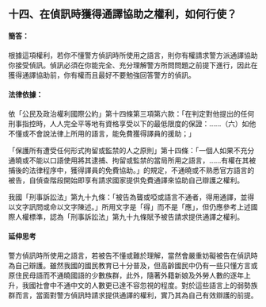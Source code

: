 ## 十四、在偵訊時獲得通譯協助之權利，如何行使？

#### 簡答：

根據這項權利，若你不懂警方偵訊時所使用之語言，則你有權請求警方派通譯協助你接受偵訊。偵訊必須在你能完全、充分理解警方所問問題之前提下進行，因此在獲得通譯協助前，你有權而且最好不要勉強回答警方的偵訊。

#### 法律依據：

依「公民及政治權利國際公約」第十四條第三項第六款：「在判定對他提出的任何刑事指控時，人人完全平等地有資格享受以下的最低限度的保證：……（六）如他不懂或不會說法律上所用的語言，能免費獲得譯員的援助；」

「保護所有遭受任何形式拘留或監禁的人之原則」第十四條：「一個人如果不充分通曉或不能以口語使用將其逮捕、拘留或監禁的當局所用之語言，……有權在其被捕後的法律程序中，獲得譯員的免費協助。」的規定，不通曉或不熟悉官方語言的被告，自偵查階段開始即享有請求國家提供免費通譯來協助自己辯護之權利。

我國「刑事訴訟法」第九十九條：「被告為聾或啞或語言不通者，得用通譯，並得以文字訊問或命以文字陳述。」所用文字是「得」而不是「應」，但仍應參考上述國際人權標準，認為「刑事訴訟法」第九十九條賦予被告請求提供通譯之權利。

#### 延伸思考

警方偵訊時所使用之語言，若被告不懂或難於理解，當然會嚴重妨礙被告在偵訊時為自己辯護。雖然我國的國民教育已十分普及，但高齡國民中仍有一些只懂方言或原住民母語而不通曉國語的少數族群，此外，隨著外籍新娘及外勞人數的逐年上升，我國社會中不通中文的人數更已達不容忽視的程度。對於這些語言上的弱勢族群而言，當面對警方偵訊時請求提供通譯的權利，實乃其為自己有效辯護的前提。
